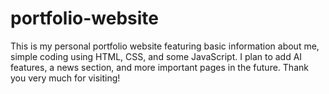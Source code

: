 # portfolio-website
This is my personal portfolio website featuring basic information about me, simple coding using HTML, CSS, and some JavaScript. I plan to add AI features, a news section, and more important pages in the future. Thank you very much for visiting!
